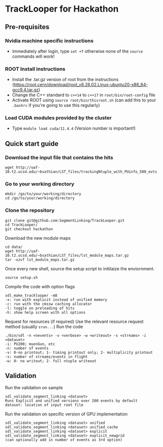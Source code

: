 # TrackLooper for Hackathon

## Pre-requisites
### Nvidia machine specific instructions

* Immediately after login, type `set +T` otherwise none of the `source` commands will work!

### ROOT Install instructions

* Install the .tar.gz version of root from the instructions (https://root.cern/download/root_v6.26.02.Linux-ubuntu20-x86_64-gcc9.4.tar.gz)
* Change the C++ standard to `c++14` to `c++17` in `root/bin/root-config` file
* Activate ROOT using `source root/bin/thisroot.sh` (can add this to your `.bashrc` if you're going to use this regularly)

### Load CUDA modules provided by the cluster
* Type `module load cuda/11.4.4` (Version number is important!)

## Quick start guide

### Download the input file that contains the hits

    wget http://uaf-10.t2.ucsd.edu/~bsathian/LST_files/trackingNtuple_with_PUinfo_500_evts.root

### Go to your working directory

    mkdir /go/to/your/working/directory
    cd /go/to/your/working/directory
    
### Clone the repository

    git clone git@github.com:SegmentLinking/TrackLooper.git
    cd TrackLooper/
    git checkout hackathon

Download the new module maps

    cd data/
    wget http://uaf-10.t2.ucsd.edu/~bsathian/LST_files/lst_module_maps.tar.gz
    tar -xzvf lst_module_maps.tar.gz 

Once every new shell, source the setup script to initilaize the enviornment.

    source setup.sh

Compile the code with option flags

    sdl_make_tracklooper -m8
    -x: run with explicit instead of unified memory
    -c: run with the cmssw caching allocator
    -l: toggle on preloading of hits
    -h: show help screen with all options
    
 Request for resources (if required)
 Use the relevant resource request method (usually `srun...`)
 Run the code
 
    ./bin/sdl -n <nevents> -v <verbose> -w <writeout> -s <streams> -i <dataset>
    -i: PU200; muonGun, etc
    -n: number of events
    -v: 0-no printout; 1- timing printout only; 2- multiplicity printout
    -s: number of streams/events in flight
    -w: 0- no writout; 2- full ntuple writeout
    


## Validation
Run the validation on sample

    sdl_validate_segment_linking <dataset> 
    Runs Explicit and unified versions over 200 events by default
    dataset: location of input root file

Run the validation on specific version of GPU implementation

    sdl_validate_segment_linking <dataset> unified
    sdl_validate_segment_linking <dataset> unified_cache
    sdl_validate_segment_linking <dataset> explicit
    sdl_validate_segment_linking <dataset> explicit_newgrid
    (can optionally add in number of events as 3rd option)
